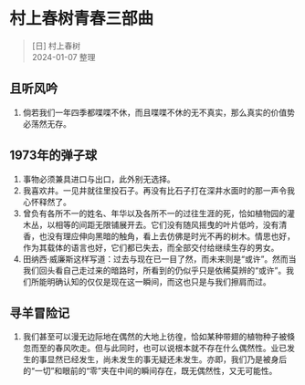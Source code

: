 # 村上春树青春三部曲
> [日] 村上春树  
> 2024-01-07 整理

## 且听风吟
1. 倘若我们一年四季都喋喋不休，而且喋喋不休的无不真实，那么真实的价值势必荡然无存。

## 1973年的弹子球
1. 事物必须兼具进口与出口，此外别无选择。
2. 我喜欢井。一见井就往里投石子。再没有比石子打在深井水面时的那一声令我心怀释然了。
3. 曾负有各所不一的姓名、年华以及各所不一的过往生涯的死，恰如植物园的灌木丛，以相等的间距无限铺展开去。它们没有随风摇曳的叶片低吟，没有清香，也没有理应伸向黑暗的触角，看上去仿佛是时光不再的树木。情思也好，作为其载体的语言也好，它们都已失去，而全部交付给继续生存的男女。
4. 田纳西·威廉斯这样写道：过去与现在已一目了然，而未来则是“或许”。然而当我们回头看自己走过来的暗路时，所看到的仍似乎只是依稀莫辨的“或许”。我们所能明确认知的仅仅是现在这一瞬间，而这也只是与我们擦肩而过。

## 寻羊冒险记
1. 我们甚至可以漫无边际地在偶然的大地上彷徨，恰如某种带翅的植物种子被倏忽而至的春风吹走。但与此同时，也可以说根本就不存在什么偶然性。业已发生的事显然已经发生，尚未发生的事无疑还未发生。亦即，我们乃是被身后的“一切”和眼前的“零”夹在中间的瞬间存在，既无偶然性，又无可能性。
